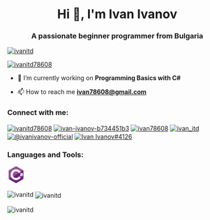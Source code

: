 <h1 align="center">Hi 👋, I'm Ivan Ivanov</h1>
<h3 align="center">A passionate beginner programmer from Bulgaria</h3>

<p align="left"> <a href="https://github.com/ryo-ma/github-profile-trophy"><img src="https://github-profile-trophy.vercel.app/?username=ivanitd" alt="ivanitd" /></a> </p>

<p align="left"> <a href="https://twitter.com/ivanitd78608" target="blank"><img src="https://img.shields.io/twitter/follow/ivanitd78608?logo=twitter&style=for-the-badge" alt="ivanitd78608" /></a> </p>

- 🔭 I’m currently working on **Programming Basics with C#**

- 📫 How to reach me **ivan78608@gmail.com**

<h3 align="left">Connect with me:</h3>
<p align="left">
<a href="https://twitter.com/ivanitd78608" target="blank"><img align="center" src="https://raw.githubusercontent.com/rahuldkjain/github-profile-readme-generator/master/src/images/icons/Social/twitter.svg" alt="ivanitd78608" height="30" width="40" /></a>
<a href="https://linkedin.com/in/ivan-ivanov-b734451b3" target="blank"><img align="center" src="https://raw.githubusercontent.com/rahuldkjain/github-profile-readme-generator/master/src/images/icons/Social/linked-in-alt.svg" alt="ivan-ivanov-b734451b3" height="30" width="40" /></a>
<a href="https://fb.com/ivan78608" target="blank"><img align="center" src="https://raw.githubusercontent.com/rahuldkjain/github-profile-readme-generator/master/src/images/icons/Social/facebook.svg" alt="ivan78608" height="30" width="40" /></a>
<a href="https://instagram.com/ivan_itd" target="blank"><img align="center" src="https://raw.githubusercontent.com/rahuldkjain/github-profile-readme-generator/master/src/images/icons/Social/instagram.svg" alt="ivan_itd" height="30" width="40" /></a>
<a href="https://www.youtube.com/c/@ivanivanov-official" target="blank"><img align="center" src="https://raw.githubusercontent.com/rahuldkjain/github-profile-readme-generator/master/src/images/icons/Social/youtube.svg" alt="@ivanivanov-official" height="30" width="40" /></a>
<a href="https://discord.gg/Ivan Ivanov#4126" target="blank"><img align="center" src="https://raw.githubusercontent.com/rahuldkjain/github-profile-readme-generator/master/src/images/icons/Social/discord.svg" alt="Ivan Ivanov#4126" height="30" width="40" /></a>
</p>

<h3 align="left">Languages and Tools:</h3>
<p align="left"> <a href="https://www.w3schools.com/cs/" target="_blank" rel="noreferrer"> <img src="https://raw.githubusercontent.com/devicons/devicon/master/icons/csharp/csharp-original.svg" alt="csharp" width="40" height="40"/> </a> </p>

<p><img align="left" src="https://github-readme-stats.vercel.app/api/top-langs?username=ivanitd&show_icons=true&locale=en&layout=compact" alt="ivanitd" /></p>

<p>&nbsp;<img align="center" src="https://github-readme-stats.vercel.app/api?username=ivanitd&show_icons=true&locale=en" alt="ivanitd" /></p>

<p><img align="center" src="https://github-readme-streak-stats.herokuapp.com/?user=ivanitd&" alt="ivanitd" /></p>
